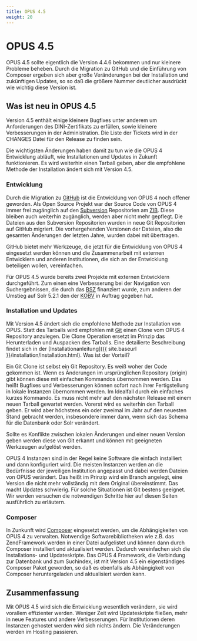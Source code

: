 ```yaml
---
title: OPUS 4.5
weight: 20
---
```


# OPUS 4.5

<p class="info">
OPUS 4.5 sollte eigentlich die Version 4.4.6 bekommen und nur kleinere Probleme beheben. Durch die Migration zu GitHub
und die Einführung von Composer ergeben sich aber große Veränderungen bei der Installation und zukünftigen Updates, so
so daß die größere Nummer deutlicher ausdrückt wie wichtig diese Version ist.
</p>

## Was ist neu in OPUS 4.5

Version 4.5 enthält einige kleinere Bugfixes unter anderem um Anforderungen des DINI-Zertifikats zu erfüllen, sowie
kleinere Verbesserungen in der Administration. Die Liste der Tickets wird in der CHANGES Datei für den Release zu
finden sein.

Die wichtigsten Änderungen haben damit zu tun wie die OPUS 4 Entwicklung abläuft, wie Installationen und Updates in
Zukunft funktionieren. Es wird weiterhin einen Tarball geben, aber die empfohlene Methode der Installation ändert sich
mit Version 4.5.

### Entwicklung

Durch die Migration zu [GitHub](https://github.com/opus4) ist die Entwicklung von OPUS 4 noch offener geworden.
Als Open Source Projekt war der Source Code von OPUS 4 immer frei zugänglich auf
den [Subversion](https://svn.zib.de/opus4dev)
Repositorien am [ZIB](http://www.zib.de). Diese bleiben auch weiterhin zugänglich, werden aber nicht mehr gepflegt.
Die Dateien aus den Subversion Repositorien wurden in neue Git Repositorien auf GitHub migriert. Die vorhergehenden
Versionen der Dateien, also die gesamten Änderungen der letzten Jahre, wurden dabei mit übertragen.

GitHub bietet mehr Werkzeuge, die jetzt für die Entwicklung von OPUS 4 eingesetzt werden können und die Zusammenarbeit
mit externen Entwicklern und anderen Institutionen, die sich an der Entwicklung beteiligen wollen, vereinfachen.

Für OPUS 4.5 wurde bereits zwei Projekte mit externen Entwicklern durchgeführt. Zum einen eine Verbesserung bei der
Navigation von Suchergebnissen, die durch das [BSZ](https://www.bsz-bw.de) finanziert wurde, zum anderen der Umstieg
auf Solr 5.2.1 den der [KOBV](https://www.kobv.de) in Auftrag gegeben hat.

### Installation und Updates

Mit Version 4.5 ändert sich die empfohlene Methode zur Installation von OPUS. Statt des Tarballs wird empfohlen mit
[Git](https://git-scm.com/) einen Clone vom OPUS 4 Repository anzulegen. Die Clone Operation ersetzt im Prinzip das
Herunterladen und Auspacken des Tarballs. Eine detailierte Beschreibung findet sich in der
[Installationanleitung]({{ site.baseurl }}/installation/installation.html). Was ist der Vorteil?

Ein Git Clone ist selbst ein Git Repository. Es weiß woher der Code gekommen ist. Wenn es Änderungen im ursprünglichen
Repository (origin) gibt können diese mit einfachen Kommandos übernommen werden. Das heißt Bugfixes und Verbesserungen
können sofort nach ihrer Fertigstellung in lokale Instanzen übernommen werden. Im Idealfall durch ein einfaches kurzes
Kommando.
Es muss nicht mehr auf den nächsten Release mit einem neuen Tarball gewartet werden. Vorerst wird es weiterhin den
Tarball geben. Er wird aber höchstens
ein oder zweimal im Jahr auf den neuesten Stand gebracht werden, insbesondere immer dann, wenn sich das Schema für die
Datenbank oder Solr verändert.

Sollte es Konflikte zwischen lokalen Änderungen und einer neuen Version geben werden diese von Git erkannt und
können mit geeigneten Werkzeugen aufgelöst werden.

OPUS 4 Instanzen sind in der Regel keine Software die einfach installiert und dann konfiguriert wird. Die meisten
Instanzen werden an die Bedürfnisse der jeweiligen Institution angepasst und dabei werden Dateien von OPUS verändert.
Das heißt im Prinzip wird ein Branch angelegt, eine Version die nicht mehr vollständig mit dem Original übereinstimmt.
Das macht Updates schwierig. Für solche Situationen ist Git bestens geeignet. Wir werden versuchen die notwendigen
Schritte hier auf diesen Seiten ausführlich zu erläutern.

### Composer

In Zunkunft wird [Composer](https://getcomposer.org) eingesetzt werden, um die Abhängigkeiten von OPUS 4 zu verwalten.
Notwendige Softwarebibliotheken wie z.B. das ZendFramework werden in einer Datei aufgelistet und können dann durch
Composer installiert und aktualisiert werden. Dadurch vereinfachen sich die Installations- und Updateskripte. Das
OPUS 4 Framework, die Verbindung zur Datenbank und zum Suchindex, ist mit Version 4.5 ein eigenständiges Composer Paket
geworden, so daß es ebenfalls als Abhängigkeit von Composer heruntergeladen und aktualisiert werden kann.


## Zusammenfassung

Mit OPUS 4.5 wird sich die Entwicklung wesentlich verändern, sie  wird vorallem effizienter werden. Weniger Zeit wird
Updateskripte fließen, mehr in neue Features und andere Verbesserungen. Für Institutionen deren Instanzen gehostet
werden wird sich nichts ändern. Die Veränderungen werden im Hosting passieren.

